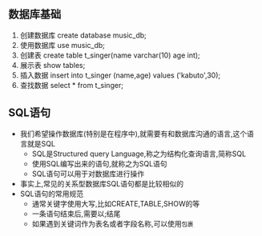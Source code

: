 ## 数据库基础

1. 创建数据库  create database music_db;
2. 使用数据库 use music_db;
3. 创建表  create table  t_singer(name varchar(10) age int);
4. 展示表 show tables;
5. 插入数据  insert into t_singer (name,age) values ('kabuto',30);
6. 查找数据  select * from t_singer;


##  SQL语句
- 我们希望操作数据库(特别是在程序中),就需要有和数据库沟通的语言,这个语言就是SQL
  - SQL是Structured query Language,称之为结构化查询语言,简称SQL
  - 使用SQL编写出来的语句,就称之为SQL语句
  - SQL语句可以用于对数据库进行操作
- 事实上,常见的关系型数据库SQL语句都是比较相似的
- SQL语句的常用规范
  - 通常关键字使用大写,比如CREATE,TABLE,SHOW的等
  - 一条语句结束后,需要以;结尾
  - 如果遇到关键词作为表名或者字段名称,可以使用`包裹`


